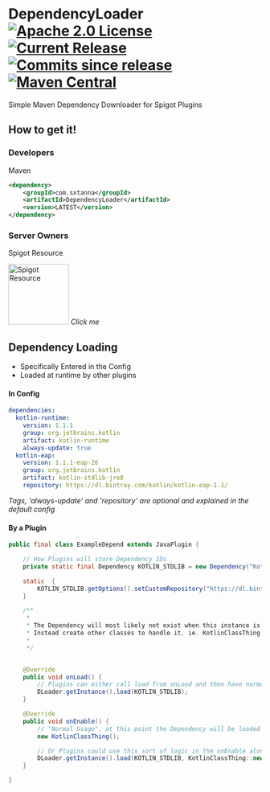 # DependencyLoader [![Apache 2.0 License](https://img.shields.io/badge/license-Apache%202.0-blue.svg?style=flat-square)](https://www.apache.org/licenses/LICENSE-2.0) [![Current Release](https://img.shields.io/github/release/Sxtanna/dependency-loader.svg?style=flat-square)](https://github.com/Sxtanna/dependency-loader/releases/latest) [![Commits since release](https://img.shields.io/github/commits-since/Sxtanna/dependency-loader/v1.1.svg?style=flat-square)](https://github.com/Sxtanna/dependency-loader/commits/master) [![Maven Central](https://img.shields.io/maven-central/v/com.sxtanna/DependencyLoader.svg?style=flat-square)](http://repo1.maven.org/maven2/com/sxtanna/DependencyLoader/1.1/)
Simple Maven Dependency Downloader for Spigot Plugins

## How to get it!

### Developers

Maven

```xml
<dependency>
    <groupId>com.sxtanna</groupId>
    <artifactId>DependencyLoader</artifactId>
    <version>LATEST</version>
</dependency>
```

### Server Owners

Spigot Resource

<a href="https://www.spigotmc.org/resources/dependency-loader.38523/"><img src="https://cloud.githubusercontent.com/assets/20979389/24360216/adbdb4c4-12d4-11e7-81f7-dc4d2e8958ec.png" alt="Spigot Resource" width="120" height="120"></a>
*Click me*

## Dependency Loading
  * Specifically Entered in the Config
  * Loaded at runtime by other plugins
  
#### In Config  
```yml
dependencies:
  kotlin-runtime:
    version: 1.1.1
    group: org.jetbrains.kotlin
    artifact: kotlin-runtime
    always-update: true
  kotlin-eap:
    version: 1.1.1-eap-26
    group: org.jetbrains.kotlin
    artifact: kotlin-stdlib-jre8
    repository: https://dl.bintray.com/kotlin/kotlin-eap-1.1/
```
*Tags, 'always-update' and 'repository' are optional and explained in the default config*

#### By a Plugin
```java
public final class ExampleDepend extends JavaPlugin {

	// How Plugins will store Dependency IDs
	private static final Dependency KOTLIN_STDLIB = new Dependency("Kotlin-EAP", "1.1.1-eap-26", "org.jetbrains.kotlin", "kotlin-stdlib-jre8");

	static  {
		KOTLIN_STDLIB.getOptions().setCustomRepository("https://dl.bintray.com/kotlin/kotlin-eap-1.1/");
	}

	/**
	 *
	 * The Dependency will most likely not exist when this instance is created, so the main class should never reference it
	 * Instead create other classes to handle it, ie. KotlinClassThing
	 *
	 */


	@Override
	public void onLoad() {
		// Plugins can either call load from onLoad and then have normal usage in the onEnable
		DLoader.getInstance().load(KOTLIN_STDLIB);
	}

	@Override
	public void onEnable() {
		// "Normal Usage", at this point the Dependency will be loaded and available
		new KotlinClassThing();

		// Or Plugins could use this sort of logic in the onEnable alone, the instance of Database will be created after the dependency is loaded
		DLoader.getInstance().load(KOTLIN_STDLIB, KotlinClassThing::new);
	}

}
```
